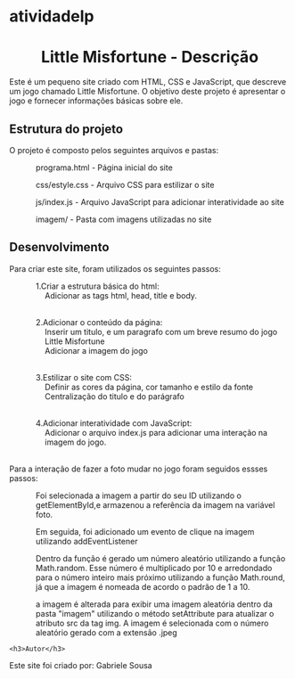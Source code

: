 # atividadelp
<center> <h1>Little Misfortune - Descrição</h1> </center>
<p>Este é um pequeno site criado com HTML, CSS e JavaScript, que descreve um jogo chamado Little Misfortune. O objetivo deste projeto é apresentar o jogo e fornecer informações básicas sobre ele. </p>

<h2>Estrutura do projeto</h2>
<p> O projeto é composto pelos seguintes arquivos e pastas: </p>
<ul>
    <ol>programa.html          - Página inicial do site</ol>
    <ol>css/estyle.css      - Arquivo CSS para estilizar o site</ol>
    <ol>js/index.js         - Arquivo JavaScript para adicionar interatividade ao site</ol>
    <ol>imagem/             - Pasta com imagens utilizadas no site</ol> </ul>
    
 <h2>Desenvolvimento</h2>
 <p>Para criar este site, foram utilizados os seguintes passos:</p>
 <ul>
    <ol>1.Criar a estrutura básica do html:</ol>
    <dd>  Adicionar as tags html, head, title e body.</dd><br>
    <ol>2.Adicionar o conteúdo da página:</ol>
    <dd>Inserir um titulo, e um paragrafo com um breve resumo do jogo Little Misfortune</dd>
    <dd>Adicionar a imagem do jogo</dd><br>
    <ol>3.Estilizar o site com CSS:</ol>
    <dd>Definir as cores da página, cor tamanho e estilo da fonte</dd>
    <dd>Centralização do titulo e do parágrafo</dd><br>
    <ol>4.Adicionar interatividade com JavaScript:</ol>
    <dd>Adicionar o arquivo index.js para adicionar uma interação na imagem do jogo.</dd><br>
</ul>
 <p>Para a interação de fazer a foto mudar no jogo foram seguidos essses passos:</p>
 <ul>
    <ol>Foi selecionada a imagem a partir do seu ID utilizando o getElementById,e armazenou a referência da imagem na variável foto.</ol>
    <ol>Em seguida, foi adicionado um evento de clique na imagem utilizando addEventListener</ol>
    <ol>Dentro da função é gerado um número aleatório utilizando a função Math.random. Esse número é multiplicado por 10 e arredondado para o número inteiro mais próximo utilizando a função Math.round, já que a imagem é nomeada de acordo o padrão de 1 a 10.</ol>
    <ol>a imagem é alterada para exibir uma imagem aleatória dentro da pasta "imagem" utilizando o método setAttribute para atualizar o atributo src da tag img. A imagem é selecionada com o número aleatório gerado com a extensão .jpeg</ol>
 </ul>
    
    <h3>Autor</h3>
   <p>Este site foi criado por: Gabriele Sousa</p>
